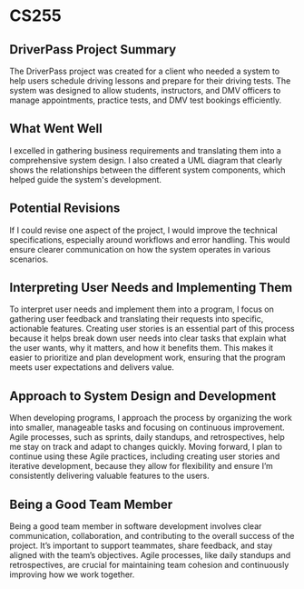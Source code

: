 # CS255

## DriverPass Project Summary
The DriverPass project was created for a client who needed a system to help users schedule driving lessons and prepare for their driving tests. The system was designed to allow students, instructors, and DMV officers to manage appointments, practice tests, and DMV test bookings efficiently.

## What Went Well
I excelled in gathering business requirements and translating them into a comprehensive system design. I also created a UML diagram that clearly shows the relationships between the different system components, which helped guide the system's development.

## Potential Revisions
If I could revise one aspect of the project, I would improve the technical specifications, especially around workflows and error handling. This would ensure clearer communication on how the system operates in various scenarios.

## Interpreting User Needs and Implementing Them
To interpret user needs and implement them into a program, I focus on gathering user feedback and translating their requests into specific, actionable features. Creating user stories is an essential part of this process because it helps break down user needs into clear tasks that explain what the user wants, why it matters, and how it benefits them. This makes it easier to prioritize and plan development work, ensuring that the program meets user expectations and delivers value.

## Approach to System Design and Development
When developing programs, I approach the process by organizing the work into smaller, manageable tasks and focusing on continuous improvement. Agile processes, such as sprints, daily standups, and retrospectives, help me stay on track and adapt to changes quickly. Moving forward, I plan to continue using these Agile practices, including creating user stories and iterative development, because they allow for flexibility and ensure I’m consistently delivering valuable features to the users.

## Being a Good Team Member
Being a good team member in software development involves clear communication, collaboration, and contributing to the overall success of the project. It’s important to support teammates, share feedback, and stay aligned with the team’s objectives. Agile processes, like daily standups and retrospectives, are crucial for maintaining team cohesion and continuously improving how we work together.
